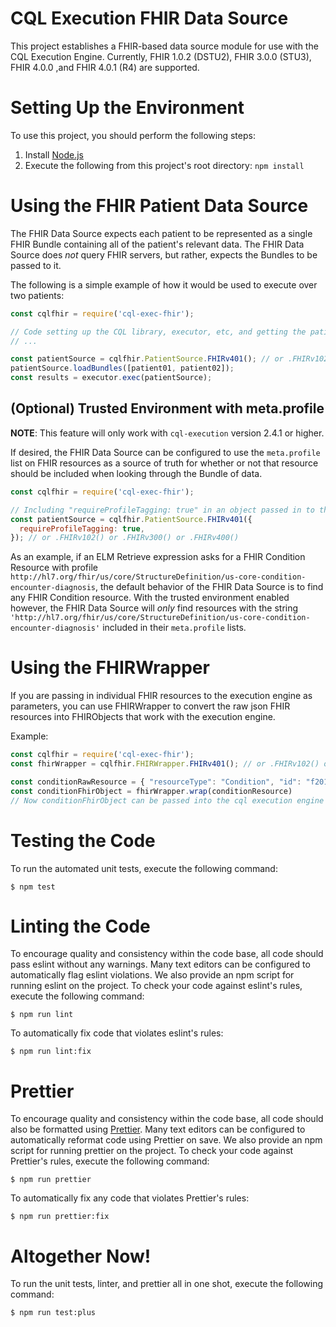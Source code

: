 # CQL Execution FHIR Data Source

This project establishes a FHIR-based data source module for use with the CQL Execution Engine.  Currently,
FHIR 1.0.2 (DSTU2), FHIR 3.0.0 (STU3), FHIR 4.0.0 ,and FHIR 4.0.1 (R4) are supported.

# Setting Up the Environment

To use this project, you should perform the following steps:

1. Install [Node.js](https://nodejs.org/en/download/)
2. Execute the following from this project's root directory: `npm install`

# Using the FHIR Patient Data Source

The FHIR Data Source expects each patient to be represented as a single FHIR Bundle containing all of the patient's
relevant data.  The FHIR Data Source does _not_ query FHIR servers, but rather, expects the Bundles to be passed to
it.

The following is a simple example of how it would be used to execute over two patients:

```js
const cqlfhir = require('cql-exec-fhir');

// Code setting up the CQL library, executor, etc, and getting the patient data as a bundle
// ...

const patientSource = cqlfhir.PatientSource.FHIRv401(); // or .FHIRv102() or .FHIRv300() or .FHIRv400()
patientSource.loadBundles([patient01, patient02]);
const results = executor.exec(patientSource);
```

## (Optional) Trusted Environment with meta.profile

**NOTE**: This feature will only work with `cql-execution` version 2.4.1 or higher.

If desired, the FHIR Data Source can be configured to use the `meta.profile` list on FHIR resources as a source of truth for whether or not that resource should be included when looking through the Bundle of data.

```js
const cqlfhir = require('cql-exec-fhir');

// Including "requireProfileTagging: true" in an object passed in to the constructor enables the trusted environment
const patientSource = cqlfhir.PatientSource.FHIRv401({
  requireProfileTagging: true,
}); // or .FHIRv102() or .FHIRv300() or .FHIRv400()
```

As an example, if an ELM Retrieve expression asks for a FHIR Condition Resource with profile `http://hl7.org/fhir/us/core/StructureDefinition/us-core-condition-encounter-diagnosis`, the default behavior of the FHIR Data Source is to find any FHIR Condition resource.
With the trusted environment enabled however, the FHIR Data Source will _only_ find resources with the string `'http://hl7.org/fhir/us/core/StructureDefinition/us-core-condition-encounter-diagnosis'` included in their `meta.profile` lists.

# Using the FHIRWrapper

If you are passing in individual FHIR resources to the execution engine as parameters, you can use FHIRWrapper
to convert the raw json FHIR resources into FHIRObjects that work with the execution engine.

Example:

```js
const cqlfhir = require('cql-exec-fhir');
const fhirWrapper = cqlfhir.FHIRWrapper.FHIRv401(); // or .FHIRv102() or .FHIRv300() or .FHIRv400()

const conditionRawResource = { "resourceType": "Condition", "id": "f201", "clinicalStatus": "active", ... }
const conditionFhirObject = fhirWrapper.wrap(conditionResource)
// Now conditionFhirObject can be passed into the cql execution engine
```

# Testing the Code

To run the automated unit tests, execute the following command:
```
$ npm test
```

# Linting the Code

To encourage quality and consistency within the code base, all code should pass eslint without any warnings.  Many text editors can be configured to automatically flag eslint violations.  We also provide an npm script for running eslint on the project.  To check your code against eslint's rules, execute the following command:
```
$ npm run lint
```

To automatically fix code that violates eslint's rules:
```
$ npm run lint:fix
```

# Prettier

To encourage quality and consistency within the code base, all code should also be formatted using [Prettier](https://prettier.io/).  Many text editors can be configured to automatically reformat code using Prettier on save.  We also provide an npm script for running prettier on the project.  To check your code against Prettier's rules, execute the following command:
```
$ npm run prettier
```

To automatically fix any code that violates Prettier's rules:
```
$ npm run prettier:fix
```

# Altogether Now!

To run the unit tests, linter, and prettier all in one shot, execute the following command:
```
$ npm run test:plus
```
